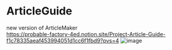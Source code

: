 # ArticleGuide
new version of ArticleMaker  
https://probable-factory-4ed.notion.site/Project-Article-Guide-f1c78335aeaf453994051d1cc6f1fbd9?pvs=4
![image](https://github.com/yhyoon1004/ArticleGuide/assets/79188190/f8f8508d-fc6d-4744-8ee5-349ab923e10a)
